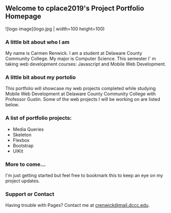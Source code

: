 ## Welcome to cplace2019's Project Portfolio Homepage

![logo image](logo.jpg | width=100 height=100)


### A little bit about who I am

My name is Carmen Renwick.  I am a student at Delaware County Community College.  My major is Computer Science.  This semester I' m taking web development courses: Javascript and Mobile Web Development.


### A little bit about my portolio

This portfolio will showcase my web projects completed while studying Mobile Web Development at Delaware County Community College with Professor Gustin.  Some of the web projects I will be working on are listed below. 


### A list of portfolio projects:

- Media Queries
- Skeleton
- Flexbox
- Bootstrap
- UIKit


### More to come...

I'm just getting started but feel free to bookmark this to keep an eye on my project updates.


### Support or Contact

Having trouble with Pages?  Contact me at crenwick@mail.dccc.edu.

